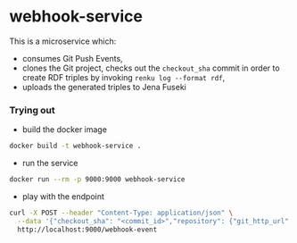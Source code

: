 # webhook-service

This is a microservice which:
- consumes Git Push Events,
- clones the Git project, checks out the `checkout_sha` commit in order to create RDF triples by invoking `renku log --format rdf`,
- uploads the generated triples to Jena Fuseki

### Trying out

- build the docker image

```bash
docker build -t webhook-service .
```

- run the service

```bash
docker run --rm -p 9000:9000 webhook-service
```

- play with the endpoint

```bash
curl -X POST --header "Content-Type: application/json" \
  --data '{"checkout_sha": "<commit_id>","repository": {"git_http_url": "<repo-url>"}, "project": {"name": "<project-name>"}}' \
  http://localhost:9000/webhook-event
```